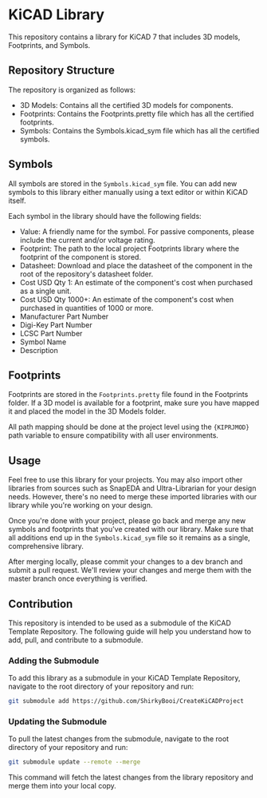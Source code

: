 # KiCAD Library

This repository contains a library for KiCAD 7 that includes 3D models, Footprints, and Symbols.

## Repository Structure

The repository is organized as follows:

- 3D Models: Contains all the certified 3D models for components.
- Footprints: Contains the Footprints.pretty file which has all the certified footprints.
- Symbols: Contains the Symbols.kicad_sym file which has all the certified symbols.

## Symbols

All symbols are stored in the `Symbols.kicad_sym` file. You can add new symbols to this library either manually using a text editor or within KiCAD itself.

Each symbol in the library should have the following fields:

- Value: A friendly name for the symbol. For passive components, please include the current and/or voltage rating.
- Footprint: The path to the local project Footprints library where the footprint of the component is stored.
- Datasheet: Download and place the datasheet of the component in the root of the repository's datasheet folder.
- Cost USD Qty 1: An estimate of the component's cost when purchased as a single unit.
- Cost USD Qty 1000+: An estimate of the component's cost when purchased in quantities of 1000 or more.
- Manufacturer Part Number
- Digi-Key Part Number
- LCSC Part Number
- Symbol Name
- Description

## Footprints

Footprints are stored in the `Footprints.pretty` file found in the Footprints folder. If a 3D model is available for a footprint, make sure you have mapped it and placed the model in the 3D Models folder.

All path mapping should be done at the project level using the `{KIPRJMOD}` path variable to ensure compatibility with all user environments.

## Usage

Feel free to use this library for your projects. You may also import other libraries from sources such as SnapEDA and Ultra-Librarian for your design needs. However, there's no need to merge these imported libraries with our library while you're working on your design.

Once you're done with your project, please go back and merge any new symbols and footprints that you've created with our library. Make sure that all additions end up in the `Symbols.kicad_sym` file so it remains as a single, comprehensive library.

After merging locally, please commit your changes to a dev branch and submit a pull request. We'll review your changes and merge them with the master branch once everything is verified.

## Contribution

This repository is intended to be used as a submodule of the KiCAD Template Repository. The following guide will help you understand how to add, pull, and contribute to a submodule.

### Adding the Submodule

To add this library as a submodule in your KiCAD Template Repository, navigate to the root directory of your repository and run:

```sh
git submodule add https://github.com/ShirkyBooi/CreateKiCADProject
```

### Updating the Submodule

To pull the latest changes from the submodule, navigate to the root directory of your repository and run:

```sh
git submodule update --remote --merge
```

This command will fetch the latest changes from the library repository and merge them into your local copy.
